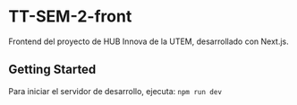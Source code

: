 # TT-SEM-2-front

Frontend del proyecto de HUB Innova de la UTEM, desarrollado con Next.js.

## Getting Started

Para iniciar el servidor de desarrollo, ejecuta: `npm run dev`
